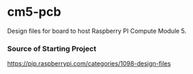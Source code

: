 # cm5-pcb
Design files for board to host Raspberry PI Compute Module 5.

### Source of Starting Project
https://pip.raspberrypi.com/categories/1098-design-files
